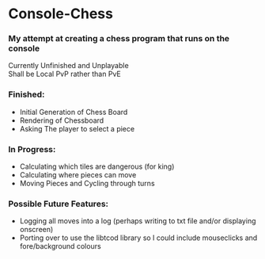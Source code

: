 # Console-Chess
### My attempt at creating a chess program that runs on the console

Currently Unfinished and Unplayable  
Shall be Local PvP rather than PvE  
  
### Finished:  
- Initial Generation of Chess Board  
- Rendering of Chessboard  
- Asking The player to select a piece
  
### In Progress:
- Calculating which tiles are dangerous (for king)
- Calculating where pieces can move  
- Moving Pieces and Cycling through turns  
  
### Possible Future Features:  
- Logging all moves into a log (perhaps writing to txt file and/or displaying onscreen)
- Porting over to use the libtcod library so I could include mouseclicks and fore/background colours
